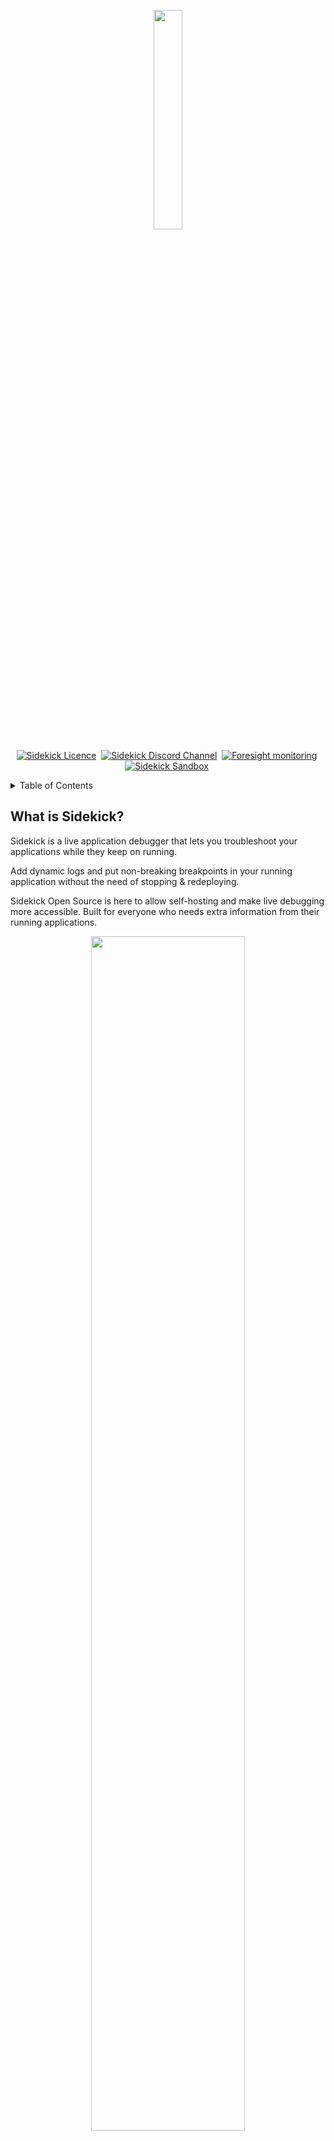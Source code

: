 <p align="center">
  <img width="30%" height="30%" src="https://4750167.fs1.hubspotusercontent-na1.net/hubfs/4750167/Sidekick%20OS%20repo/logo-1.png">
</p>
<p align="center">
    <a href="https://github.com/runsidekick/sidekick" target="_blank"><img src="https://img.shields.io/github/license/runsidekick/sidekick?style=for-the-badge" alt="Sidekick Licence" /></a>&nbsp;
    <a href="https://discord.gg/MJbUjwskdH" target="_blank"><img src="https://img.shields.io/discord/958745045308174416?style=for-the-badge&logo=discord&label=DISCORD" alt="Sidekick Discord Channel" /></a>&nbsp;
    <a href="https://www.runforesight.com/" target="_blank"><img src="https://img.shields.io/badge/Monitored%20by-Foresight-%239900F0?style=for-the-badge" alt="Foresight monitoring" /></a>&nbsp;
    <a href="https://app.runsidekick.com/sandbox" target="_blank"><img src="https://img.shields.io/badge/try%20in-sandbox-brightgreen?style=for-the-badge" alt="Sidekick Sandbox" /></a>&nbsp;
    
</p>

<!-- TABLE OF CONTENTS -->
<details>
  <summary>Table of Contents</summary>
  <ol>
    <li>
      <a href="#what-is-sidekick">What is Sidekick?</a>
      <ul>
        <li><a href="#sidekick-actions">Sidekick Actions</a></li>
      </ul>
    </li>
    <li>
      <a href="#why-sidekick">Why Sidekick?</a>
    </li>
    <li>
      <a href="#features">Features</a>
    </li>
    <li>
      <a href="#who-should-use-sidekick">Who should use Sidekick ?</a>
    </li>
    <li>
      <a href="#how-does-sidekick-work">How does Sidekick work ?</a>
    </li>
    <li>
      <a href="#getting-started">Getting Started</a>
      <ul>
        <li><a href="#running-sidekick-using-our-docker-image">Running Sidekick using our Docker image</a></li>
        <li><a href="#building-sidekick">Building Sidekick</a></li>
      </ul>
    </li>
    <li>
      <a href="#sidekick-ecosystem">Sidekick Ecosystem</a>
      <ul>
        <li><a href="#documentation">Documentation</a></li>
        <li><a href="#agents">Agents</a></li>
        <li><a href="#clients">Clients</a></li>
        <li><a href="#usage-examples">Usage Examples</a></li>
        <li><a href="#sidekick-recipes">Sidekick Recipes</a></li>
        <li><a href="#recent-publications">Recent Publications</a></li>
      </ul>
    </li>
    <li><a href="#contributing">Contributing</a></li>
    <li><a href="#questions-problems-suggestions">Questions? Problems? Suggestions?</a></li>
    <li><a href="#contact">Contact</a></li>
  </ol>
</details>

## What is Sidekick?
Sidekick is a live application debugger that lets you troubleshoot your applications while they keep on running. 

Add dynamic logs and put non-breaking breakpoints in your running application without the need of stopping & redeploying.

Sidekick Open Source is here to allow self-hosting and make live debugging more accessible. Built for everyone who needs extra information from their running applications. 
<p align="center">
  <img width="70%" height="70%" src="https://4750167.fs1.hubspotusercontent-na1.net/hubfs/4750167/Sidekick%20OS%20repo/HowSidekickWorks.gif">
</p>


#####Sidekick Actions:
Sidekick has two major actions; Tracepoints & Logpoints.

- A **tracepoint** is a non-breaking remote breakpoint. In short, it takes a snapshot of the variables when the code hits that line.
- **Logpoints** open the way for dynamic(on-demand) logging to Sidekick users. Replacing traditional logging with dynamic logging has the potential to lower stage sizes, costs, and time for log searching while adding the ability to add new logpoints without editing the source code, redeploying, or restarting the application.


To learn more about Sidekick features and capabilities, see our [web page.](https://www.runsidekick.com)

<p align="center">
  <a href="https://app.runsidekick.com/sandbox?utm_source=github&utm_medium=readme" target="_blank"><img width="345" height="66" src="https://4750167.fs1.hubspotusercontent-na1.net/hubfs/4750167/Sidekick%20OS%20repo/try(1)%201.png"></a>
</p>

<p align="center">
  <a href="https://www.runsidekick.com/discord-invitation" target="_blank"><img width="40%" height="40%" src="https://4750167.fs1.hubspotusercontent-na1.net/hubfs/4750167/Sidekick%20OS%20repo/joindiscord.png"></a>
</p>

## Why Sidekick?
You can use Sidekick in any stage of your development for your live debugging & logging needs. With Sidekick you can:

- Debug your remote application (monoliths or microservices on Kubernetes, Docker, VMs, or Local) and collect actionable data from your remote application.
- Add logs to your production apps without redeploying or restarting
- Cut your monitoring costs with on-demand & conditional logpoints & tracepoints
- On-board new developers by showing how your apps work using real-time data.
- Observe Event-Driven Systems with ease
- Programmatically control where and when you collect data from your applications
- Either use Sidekick's Web IDE, VS Code & IntelliJ IDEA extensions to control your Sidekick Actions or use headless clients to bring Sidekick to your workflow in any way you want!
- Evaluate the impact of an error on applications with integrated distributed tracing.
- Collaborate with your colleagues by sharing snapshots taken by Sidekick.
- Reduce the time spent context-switching between different tools.


All these with almost no overhead. PS: Check out [our benchmark blogs](https://medium.com/runsidekick/sidekick-blog-production-debuggers-2022-benchmark-results-part-1-ec173d0f8ccd)

## Features
- Conditions & custom hit limits for your logpoints and tracepoints -> collect only what you need
- Mustache powered expression system for logpoints -> easily add variable data to your logs context
- Customizable agents -> configure how your agents work, define depth and frame numbers
- Aggregate your collected data with Thundra APM and Open-telemetry traces
- Collect errors automatically and send them to your target of choice (will be available at 30th Aug)
- Define custom data redaction functions to control what is being collected (Node.js only)
- Control your logpoints and tracepoints using programmatically
- Work with your collected data in your way using Sidekick clients

<p align="center">
  <img width="60%" height="60%" src="https://4750167.fs1.hubspotusercontent-na1.net/hubfs/4750167/Sidekick%20OS%20repo/meettracepoints%20(1).gif">
</p>
<p align="center">
  <img width="60%" height="60%" src="https://4750167.fs1.hubspotusercontent-na1.net/hubfs/4750167/Sidekick%20OS%20repo/meetlogpoints(2).gif">
</p>

## Who should use Sidekick ?
While utilizing log data seems the most obvious choice for debugging a remote application, Sidekick provides an extra edge with a seamless debugging experience that is similar to debugging an application on your local environment. 

Whether you're a developer, testing software engineer, or QA engineer, Sidekick is here to help you find the root cause of the errors.

## How does Sidekick work ?

Sidekick consists of 3 layers;
The broker is the central unit of Sidekick. It controls all the data flow between clients and agents. This very repository contains the Sidekick broker.

Agents are the layer where Sidekick actions meet with your applications. Agents deployed with your software lets you collect snapshot data and generate dynamic logs without modifying your code. Agents get orders from clients and start listening to the targeted lines with given properties. Then whenever your code hits a logpoint or a tracepoint, agents collect stack & log data and send them to the clients via the broker. Currently, we have agents for Java, Python & Node.js runtimes. 

Clients let you interact with the agents. They send commands to agents via the broker and let you control your tracepoints & logpoints. Clients come in many different ways:
- The first one is Sidekick Web IDE, which you can use with our SaaS & on-prem versions, it lets you collaborate with other developers, and control your agents, workspaces & users from your browser. Since it is a web app, it does not require any installation. To learn more about Sidekick SaaS & On-prem features and capabilities, see our [web page.](https://www.runsidekick.com)
- Secondly, we have our IDE extensions. They enable you to control your agents with the comfort of your IDE. Currently, we have extensions for Visual Studio Code & IntelliJ IDEA. Check out the Clients section below.
- Last but not least, you can also use Sidekick with a headless approach. Sidekick Rest API lets you apply CRUD operations over logpoints & tracepoints via HTTP protocol and other clients like Sidekick Node.js Client lets you control your agents programmatically and make use of your collected data using code.

## Getting Started
The simplest way to use Sidekick is to create an account on Sidekick Cloud. For the self-hosted version, you can either build Sidekick yourself or use our Docker image.
        
    Note: Be sure Docker installed and running.

### Running Sidekick using our Docker image

1. #### Configure Environment Variables
   1. Go to the docker folder under the project
   2. Open `.env` file via any text editor
        1. Set your secret token (you can set any value, this will be your master key)
            1. `API_TOKEN`, `BROKER_CLIENT_AUTHTOKEN` and `BROKER_TOKEN` must be the same, otherwise, you can’t connect your apps and your client
        2. Set MySQL secrets
            1. Set MySQL root password (`MYSQL_ROOT_PASSWORD`)
            2. Set MySQL user (`MYSQL_USER`, `SPRING_DATASOURCE_USERNAME`)
            3. Set MySQL password (`MYSQL_PASSWORD`, `SPRING_DATASOURCE_PASSWORD`)

2. #### Running Application Stack
    - Go to the docker folder under the project
    - Run command `docker-compose up -d` and wait for a minute
    - App is ready
    - You can connect to the broker using the url 
      
      `ws://<your-server-hostname-or-ip>:7777`
    - You can see the API's swagger interface at
      
        `http://<your-server-hostname-or-ip>:8084/swagger-ui.html`

### Building Sidekick

 1. #### Build Service Images
    1. ##### Build Sidekick Broker Image
        1. Go to `sidekick/sidekick-broker-app` folder under project
        2. Execute `release.sh`
    
    2. ##### Build Sidekick Api Image
        1. Go to `sidekick/sidekick-api` folder under project
        2. Execute `release.sh`

### 

Now that your broker is ready, you need to install your agents & clients to start using Sidekick. Check out them below.

To learn more see our [docs.](https://docs.runsidekick.com)


## Sidekick Ecosystem

### Documentation

- [Sidekick Docs](https://docs.runsidekick.com/)

- [Thundra APM & Open-telemetry Integration](https://docs.runsidekick.com/integrations/tracing-integrations)

### Agents

<p align="center">
  <img width="650" height="389" src="https://4750167.fs1.hubspotusercontent-na1.net/hubfs/4750167/Sidekick%20OS%20repo/Frame%2012agents%201.png">
</p>

Check out [docs](https://docs.runsidekick.com/) to learn how you can use agents with Sidekick Open Source!

Note: Agents are going open-source too! ETA: 30th of Aug

- [Sidekick Java Agent](https://docs.runsidekick.com/installation/installing-agents/java)

- [Sidekick Python Agent](https://docs.runsidekick.com/installation/installing-agents/python)

- [Sidekick Node.js Agent](https://docs.runsidekick.com/installation/installing-agents/node.js)

### Clients

Check out [docs](https://docs.runsidekick.com/) to learn how you can use clients with Sidekick Open Source!

- ##### VSCode Extension:
    - [Extension Page](https://marketplace.visualstudio.com/items?itemName=Sidekick.sidekick-debugger)

    - [Docs Page](https://docs.runsidekick.com/plugins/visual-studio-code-extension-python-and-node.js)

- ##### IntelliJ IDEA:
    - [Plugin Page](https://plugins.jetbrains.com/plugin/18566-sidekick)

    - [Docs Page](https://docs.runsidekick.com/plugins/intellij-idea-plugin)

- ##### Sidekick Node.js Client:
    [Sidekick Node Client](https://www.npmjs.com/package/@runsidekick/sidekick-client) opens up a new & headless way to use Sidekick. It allows you to both use custom ingest functions for the **tracepoint** or **logpoint** events and put/edit/delete your tracepoints/logpoints easily using code.
    
        Note: This can be used with agents from all runtimes.

- ##### REST API
    [Sidekick REST API Doc](https://api.service.runsidekick.com/swagger-ui.html)

### Usage Examples
- [Collect Realtime Stack Traces from NodeJS Applications](https://medium.com/runsidekick/collect-realtime-stack-traces-from-nodejs-applications-a300d1e91c1a)
- [How to add missing logpoints to your running applicatons without stopping and send them to Loki ](https://dev.to/boroskoyo/how-to-add-missing-logpoints-to-your-running-applicatons-without-stopping-and-send-them-to-loki-8l3)

Check out [docs](https://docs.runsidekick.com/) for more!


### Sidekick Recipes
1. Ingest your Sidekick logs & snapshots to Loki. https://github.com/boroskoyo/sidekick-loki

    Related blog post: [Sidekick Recipes #2: Send logs to Loki -Add missing logs to your running microservices. Easy as 1–2–3](https://medium.com/runsidekick/sidekick-recipes-2-add-missing-logs-to-your-running-microservices-and-send-them-to-loki-1f5a3449343c)

2. Send your collected **tracepoint** & **logpoint** events to Elasticsearch https://github.com/boroskoyo/sidekick-elastic

    Related blog post: [Sidekick Recipes #1: Elasticsearch Ingest](https://medium.com/runsidekick/sidekick-recipes-1-elasticsearch-ingest-561d0970c030)

   
### Recent Publications
- [Past, Present, and Future of Sidekick](https://medium.com/runsidekick/past-present-and-future-of-sidekick-d75649395be2)
- [Production Debuggers — 2022 Benchmark Results](https://medium.com/runsidekick/sidekick-blog-production-debuggers-2022-benchmark-results-part-1-ec173d0f8ccd)

## Contributing
Checkout [CONTRIBUTING.md](CONTRIBUTING.md)

## Questions? Problems? Suggestions?

To report a bug or request a feature, create a [GitHub Issue](https://github.com/runsidekick/sidekick/issues). Please ensure someone else has not created an issue for the same topic.

## Contact

[Reach out on the Discord](https://www.runsidekick.com/discord-invitation). A fellow community member or Sidekick engineer will be happy to help you out.